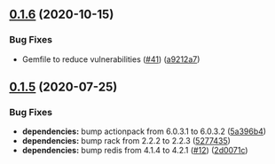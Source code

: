## [0.1.6](https://github.com/Code-Vedas/rails-cable-x/compare/v0.1.5...v0.1.6) (2020-10-15)


### Bug Fixes

* Gemfile to reduce vulnerabilities ([#41](https://github.com/Code-Vedas/rails-cable-x/issues/41)) ([a9212a7](https://github.com/Code-Vedas/rails-cable-x/commit/a9212a7068e4a62e512c92d22527dedad4646c60))

## [0.1.5](https://github.com/Code-Vedas/rails-cable-x/compare/v0.1.4...v0.1.5) (2020-07-25)


### Bug Fixes

* **dependencies:** bump actionpack from 6.0.3.1 to 6.0.3.2 ([5a396b4](https://github.com/Code-Vedas/rails-cable-x/commit/5a396b40a94707ef673d305358f45b9ca77dffe6))
* **dependencies:** bump rack from 2.2.2 to 2.2.3 ([5277435](https://github.com/Code-Vedas/rails-cable-x/commit/52774350f35dde35608ef4a199bf3478bc772fef))
* **dependencies:** bump redis from 4.1.4 to 4.2.1 ([#12](https://github.com/Code-Vedas/rails-cable-x/issues/12)) ([2d0071c](https://github.com/Code-Vedas/rails-cable-x/commit/2d0071cfe46500c0009b35b7b27b4df9382a5301))
